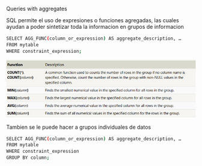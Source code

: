 Queries with aggregates

SQL permite el uso de expresiones o funciones agregadas, las cuales ayudan a poder sintetizar toda la informacion en grupos de informacion

```bash
SELECT AGG_FUNC(column_or_expression) AS aggregate_description, …
FROM mytable
WHERE constraint_expression;
```
![AGG_FUNC](image.png)

Tambien se le puede hacer a grupos individuales de datos
```bash
SELECT AGG_FUNC(column_or_expression) AS aggregate_description, …
FROM mytable
WHERE constraint_expression
GROUP BY column;
```




